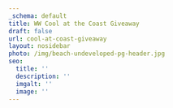 ```yaml
---
_schema: default
title: WW Cool at the Coast Giveaway
draft: false
url: cool-at-coast-giveaway
layout: nosidebar
photo: /img/beach-undeveloped-pg-header.jpg
seo:
  title: ''
  description: ''
  imgalt: ''
  image: ''
---
```

<div class="cms-embed" data-cms-embed="PHNjcmlwdCB0eXBlPSJ0ZXh0L2phdmFzY3JpcHQiIHNyYz0iaHR0cHM6Ly9mb3JtLmpvdGZvcm0uY29tL2pzZm9ybS8yMzIwNzU4OTI3OTMwNjQiPjwvc2NyaXB0Pg=="><script type="text/javascript" src="https://form.jotform.com/jsform/232075892793064"></script></div>